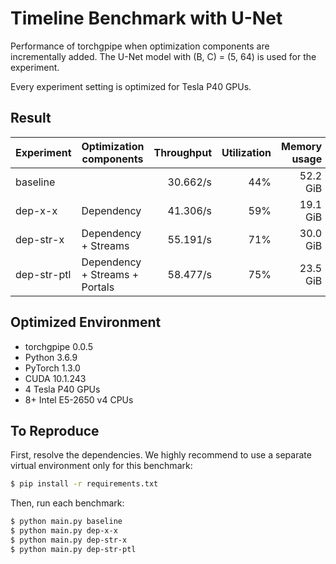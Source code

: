 # Timeline Benchmark with U-Net

Performance of torchgpipe when optimization components are incrementally added.
The U-Net model with (B, C) = (5, 64) is used for the experiment.

Every experiment setting is optimized for Tesla P40 GPUs.

## Result

Experiment  | Optimization components        | Throughput | Utilization | Memory usage
----------- | ------------------------------ | ---------: | ----------: | -----------:
baseline    |                                |   30.662/s |         44% |     52.2 GiB
dep-x-x     | Dependency                     |   41.306/s |         59% |     19.1 GiB
dep-str-x   | Dependency + Streams           |   55.191/s |         71% |     30.0 GiB
dep-str-ptl | Dependency + Streams + Portals |   58.477/s |         75% |     23.5 GiB

## Optimized Environment

- torchgpipe 0.0.5
- Python 3.6.9
- PyTorch 1.3.0
- CUDA 10.1.243
- 4 Tesla P40 GPUs
- 8+ Intel E5-2650 v4 CPUs

## To Reproduce

First, resolve the dependencies. We highly recommend to use a separate virtual
environment only for this benchmark:

```sh
$ pip install -r requirements.txt
```

Then, run each benchmark:

```sh
$ python main.py baseline
$ python main.py dep-x-x
$ python main.py dep-str-x
$ python main.py dep-str-ptl
```
